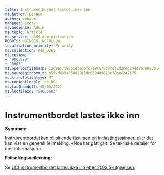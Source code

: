 ```yaml
---
title: Instrumentbordet lastes ikke inn
ms.author: pebaum
author: pebaum
manager: scotv
ms.audience: Admin
ms.topic: article
ms.service: o365-administration
ROBOTS: NOINDEX, NOFOLLOW
localization_priority: Priority
ms.collection: Adm_O365
ms.custom:
- "9002929"
- "5608"
ms.openlocfilehash: 13d9e5718051ecadbfc7e8c875d37ca2d2cdd24e48a5e9a391d578aa7c3cc2d2
ms.sourcegitcommit: b5f7da89a650d2915dc652449623c78be6247175
ms.translationtype: MT
ms.contentlocale: nb-NO
ms.lasthandoff: 08/05/2021
ms.locfileid: "54005603"
---
```

# <a name="dashboard-not-loading"></a>Instrumentbordet lastes ikke inn

**Symptom:**

Instrumentbordet kan bli sittende fast med en innlastingsspinner, eller det kan vise en generell feilmelding: «Noe har gått galt. Se tekniske detaljer for mer informasjon.»

**Feilsøkingsveiledning:**

Se [UCI-instrumentbordet lastes ikke inn etter 2003.5-utgivelsen.](https://support.microsoft.com/help/4558635/uci-dashboard-not-loading-after-the-2003-5-release)
